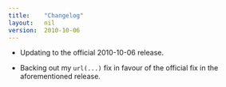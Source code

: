 ```yaml
---
title:    "Changelog"
layout:   nil
version:  2010-10-06
---
```

*   Updating to the official 2010-10-06 release.

*   Backing out my `url(...)` fix in favour of the official fix in the
    aforementioned release.
